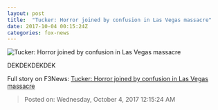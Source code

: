 ```yaml
---
layout: post
title:  "Tucker: Horror joined by confusion in Las Vegas massacre"
date: 2017-10-04 00:15:24Z
categories: fox-news
---
```


![Tucker: Horror joined by confusion in Las Vegas massacre](http://a57.foxnews.com/media2.foxnews.com/BrightCove/694940094001/2017/10/04/640/360/694940094001_5597225107001_5597221455001-vs.jpg)

DEKDEKDEKDEK


Full story on F3News: [Tucker: Horror joined by confusion in Las Vegas massacre](http://www.f3nws.com/n/DgXNtG)

> Posted on: Wednesday, October 4, 2017 12:15:24 AM
